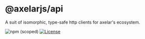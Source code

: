 # @axelarjs/api

A suit of isomorphic, type-safe http clients for axelar's ecosystem.

![npm (scoped)](https://img.shields.io/npm/v/%40axelarjs/api)
[![License](https://img.shields.io/badge/License-Apache_2.0-blue.svg)](./LICENSE)
